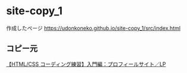 # site-copy_1

作成したページ
https://udonkoneko.github.io/site-copy_1/src/index.html

## コピー元

[【HTML/CSS コーディング練習】入門編：プロフィールサイト／LP](https://code-step.com/profile-menu/)
